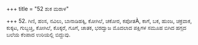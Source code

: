 +++
title = "52 ಶುಕ ಮರಾಳ"

+++
52. ಗಿಣಿ, ಹಂಸ, ನವಿಲು, ಬಾನಾಡಿಹಕ್ಕಿ, ಕೋಗಿಲೆ, ಚಕೋರ, ಕಪೋತÀ, ಕಾಗೆ, ಬಕ, ಹುಂಜ, ಚಕ್ರವಾಕ, ಕುಕ್ಕಟ, ಗುಬ್ಬಚ್ಚಿ, ಕೋಗಿಲೆ, ಕೊಕ್ಕರೆ, ಗೂಗೆ, ಚಾತಕ, ಭರದ್ವಾಜ ಮೊದಲಾದ ಪಕ್ಷಿಗಳ ಸಮೂಹ ಬಿಗಿದ ಹಗ್ಗದ ಬಲೆಯ ಕೆಂಪಾದ ಉರಿಯಲ್ಲಿ ಬಿದ್ದುವು.